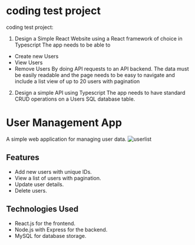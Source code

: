 #  coding test project

 coding test project:

1. Design a Simple React Website using a React framework of choice in Typescript
The app needs to be able to
- Create new Users
- View Users
- Remove Users
By doing API requests to an API backend.
The data must be easily readable and the page needs to be easy to navigate and include a
list view of up to 20 users with pagination

2. Design a simple API using Typescript
The app needs to have standard CRUD operations on a Users SQL database table.

# User Management App

A simple web application for managing user data.
![userlist](https://github.com/jakcbot/react-user/assets/129587428/b10f0182-316a-4388-a9fa-3a867bd577f1)

## Features

- Add new users with unique IDs.
- View a list of users with pagination.
- Update user details.
- Delete users.

## Technologies Used

- React.js for the frontend.
- Node.js with Express for the backend.
- MySQL for database storage.

